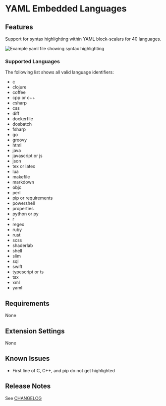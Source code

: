 # YAML Embedded Languages

## Features

Support for syntax highlighting within YAML block-scalars for 40 languages.

![Example yaml file showing syntax highlighting](https://raw.githubusercontent.com/harrydowning/yaml-embedded-languages/master/images/example.png)

### Supported Languages
The following list shows all valid language identifiers:
- c
- clojure
- coffee
- cpp or c++
- csharp
- css
- diff
- dockerfile
- dosbatch
- fsharp
- go
- groovy
- html
- java
- javascript or js
- json
- tex or latex
- lua
- makefile
- markdown
- objc
- perl
- pip or requirements
- powershell
- properties
- python or py
- r
- regex
- ruby
- rust
- scss
- shaderlab
- shell
- slim
- sql
- swift
- typescript or ts
- tsx
- xml
- yaml

## Requirements

None

## Extension Settings

None

## Known Issues

- First line of C, C++, and pip do not get highlighted

## Release Notes

See [CHANGELOG](CHANGELOG.md)
